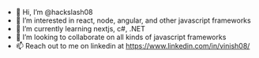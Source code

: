 - 👋 Hi, I’m @hackslash08
- 👀 I’m interested in react, node, angular, and other javascript frameworks
- 🌱 I’m currently learning nextjs, c#, .NET
- 💞️ I’m looking to collaborate on all kinds of javascript frameworks
- 📫 Reach out to me on linkedin at https://www.linkedin.com/in/vinish08/

<!---
hackslash08/hackslash08 is a ✨ special ✨ repository because its `README.md` (this file) appears on your GitHub profile.
You can click the Preview link to take a look at your changes.
--->
